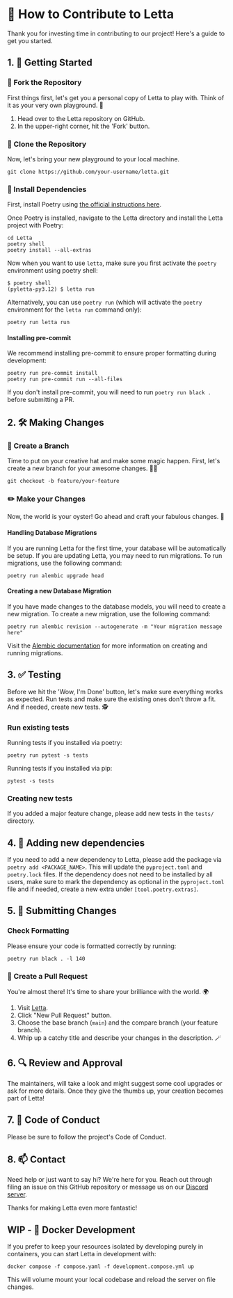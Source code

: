 # 🚀 How to Contribute to Letta

Thank you for investing time in contributing to our project! Here's a guide to get you started.

## 1. 🚀 Getting Started

### 🍴 Fork the Repository

First things first, let's get you a personal copy of Letta to play with. Think of it as your very own playground. 🎪

1. Head over to the Letta repository on GitHub.
2. In the upper-right corner, hit the 'Fork' button.

### 🚀 Clone the Repository

Now, let's bring your new playground to your local machine.

```shell
git clone https://github.com/your-username/letta.git
```

### 🧩 Install Dependencies

First, install Poetry using [the official instructions here](https://python-poetry.org/docs/#installation).

Once Poetry is installed, navigate to the Letta directory and install the Letta project with Poetry:
```shell
cd Letta
poetry shell
poetry install --all-extras
```

Now when you want to use `letta`, make sure you first activate the `poetry` environment using poetry shell:
```shell
$ poetry shell
(pyletta-py3.12) $ letta run
```

Alternatively, you can use `poetry run` (which will activate the `poetry` environment for the `letta run` command only):
```shell
poetry run letta run
```

#### Installing pre-commit
We recommend installing pre-commit to ensure proper formatting during development:
```
poetry run pre-commit install
poetry run pre-commit run --all-files
```
If you don't install pre-commit, you will need to run `poetry run black .` before submitting a PR.

## 2. 🛠️ Making Changes

### 🌟 Create a Branch

Time to put on your creative hat and make some magic happen. First, let's create a new branch for your awesome changes. 🧙‍♂️

```shell
git checkout -b feature/your-feature
```

### ✏️ Make your Changes

Now, the world is your oyster! Go ahead and craft your fabulous changes. 🎨


#### Handling Database Migrations
If you are running Letta for the first time, your database will be automatically be setup. If you are updating Letta, you may need to run migrations. To run migrations, use the following command:
```shell
poetry run alembic upgrade head
```

#### Creating a new Database Migration
If you have made changes to the database models, you will need to create a new migration. To create a new migration, use the following command:
```shell
poetry run alembic revision --autogenerate -m "Your migration message here"
```

Visit the [Alembic documentation](https://alembic.sqlalchemy.org/en/latest/tutorial.html) for more information on creating and running migrations.

## 3. ✅ Testing

Before we hit the 'Wow, I'm Done' button, let's make sure everything works as expected. Run tests and make sure the existing ones don't throw a fit. And if needed, create new tests. 🕵️

### Run existing tests

Running tests if you installed via poetry:
```
poetry run pytest -s tests
```

Running tests if you installed via pip:
```
pytest -s tests
```

### Creating new tests
If you added a major feature change, please add new tests in the `tests/` directory.

## 4. 🧩 Adding new dependencies
If you need to add a new dependency to Letta, please add the package via `poetry add <PACKAGE_NAME>`. This will update the `pyproject.toml` and `poetry.lock` files. If the dependency does not need to be installed by all users, make sure to mark the dependency as optional in the `pyproject.toml` file and if needed, create a new extra under `[tool.poetry.extras]`.

## 5. 🚀 Submitting Changes

### Check Formatting
Please ensure your code is formatted correctly by running:
```
poetry run black . -l 140
```

### 🚀 Create a Pull Request

You're almost there! It's time to share your brilliance with the world. 🌍

1. Visit [Letta](https://github.com/letta-ai/letta).
2. Click "New Pull Request" button.
3. Choose the base branch (`main`) and the compare branch (your feature branch).
4. Whip up a catchy title and describe your changes in the description. 🪄

## 6. 🔍 Review and Approval

The maintainers, will take a look and might suggest some cool upgrades or ask for more details. Once they give the thumbs up, your creation becomes part of Letta!

## 7. 📜 Code of Conduct

Please be sure to follow the project's Code of Conduct.

## 8. 📫 Contact

Need help or just want to say hi? We're here for you. Reach out through filing an issue on this GitHub repository or message us on our [Discord server](https://discord.gg/9GEQrxmVyE).

Thanks for making Letta even more fantastic!

## WIP - 🐋 Docker Development
If you prefer to keep your resources isolated by developing purely in containers, you can start Letta in development with:
```shell
docker compose -f compose.yaml -f development.compose.yml up
```
This will volume mount your local codebase and reload the server on file changes.
